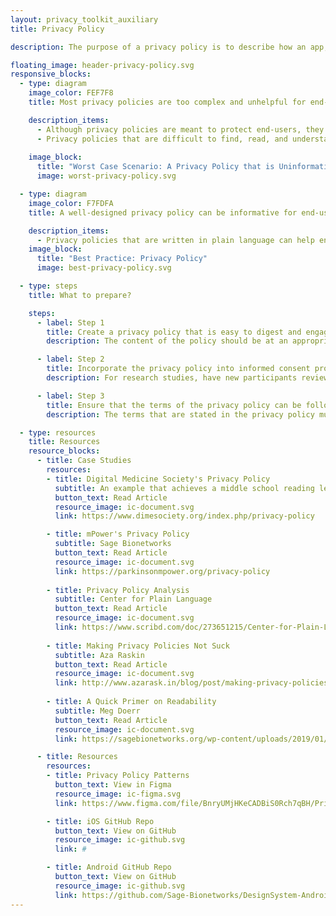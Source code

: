 ```yaml
---
layout: privacy_toolkit_auxiliary
title: Privacy Policy

description: The purpose of a privacy policy is to describe how an app, website, or device collects and uses a person’s data. They are often required by ethical review boards and app stores. However, many policies are difficult to find, read, and understand for end-users. <br></br> To avoid these problems, create a privacy policy that is useful and engaging. Organize content logically, keep the content at a middle school reading level, and include visual elements. Make sure the policy is easy to find on the app or website.

floating_image: header-privacy-policy.svg
responsive_blocks:
  - type: diagram
    image_color: FEF7F8
    title: Most privacy policies are too complex and unhelpful for end-users. 

    description_items:
      - Although privacy policies are meant to protect end-users, they are typically written in a way that protects the entities responsible for creating and sharing products. These policies have a lot of technical and legal information that is written at a college reading level, even though the average person reads at a middle school level. The content is often modeled after existing commercial products, which might contain terms that are not best practice or are difficult for smaller-scale entities to follow. Policies are usually hidden at the bottom of a web page and information that is relevant or actionable to the end-user is not easily visible. 
      - Privacy policies that are difficult to find, read, and understand can cause end-users to feel overwhelmed by the information and as though they have no control over their privacy. 
      
    image_block:
      title: "Worst Case Scenario: A Privacy Policy that is Uninformative and Unapproachable"
      image: worst-privacy-policy.svg

  - type: diagram
    image_color: F7FDFA
    title: A well-designed privacy policy can be informative for end-users.

    description_items:
      - Privacy policies that are written in plain language can help end-users at all reading levels understand how their data is handled. Visually emphasizing how the policy content relates to the end-user, presenting this content in a logical flow, and showing what step-by-step actions they can take if they have concerns, will give end-users more agency over how their data is used. Having these simplified materials also ensures apps and websites comply with ethical review board requirements, federal regulations, and international privacy laws.   
    image_block:
      title: "Best Practice: Privacy Policy"
      image: best-privacy-policy.svg

  - type: steps
    title: What to prepare?

    steps:
      - label: Step 1
        title: Create a privacy policy that is easy to digest and engaging to read.
        description: The content of the policy should be at an appropriate reading level (e.g., middle school) for participants. Present the information in a logical, step-by-step flow based on how the information is used for the study. Include visual elements and narrative language that is centered around the participant, instead of having a “wall of text”. Make sure the policy is easy to find. 

      - label: Step 2
        title: Incorporate the privacy policy into informed consent procedures.
        description: For research studies, have new participants review the privacy policy during the consent process. This step will give participants the opportunity to ask questions and confirm their understanding of the policy.   

      - label: Step 3
        title: Ensure that the terms of the privacy policy can be followed.
        description: The terms that are stated in the privacy policy must be followed. Discuss and decide what procedures are feasible and realistic for your team members, developers, and other stakeholders involved.

  - type: resources
    title: Resources
    resource_blocks:
      - title: Case Studies
        resources:
        - title: Digital Medicine Society's Privacy Policy
          subtitle: An example that achieves a middle school reading level
          button_text: Read Article
          resource_image: ic-document.svg
          link: https://www.dimesociety.org/index.php/privacy-policy

        - title: mPower's Privacy Policy
          subtitle: Sage Bionetworks
          button_text: Read Article
          resource_image: ic-document.svg
          link: https://parkinsonmpower.org/privacy-policy
          
        - title: Privacy Policy Analysis
          subtitle: Center for Plain Language
          button_text: Read Article
          resource_image: ic-document.svg
          link: https://www.scribd.com/doc/273651215/Center-for-Plain-Language-Privacy-Policy-Analysis
          
        - title: Making Privacy Policies Not Suck
          subtitle: Aza Raskin
          button_text: Read Article
          resource_image: ic-document.svg
          link: http://www.azarask.in/blog/post/making-privacy-policies-not-suck/
          
        - title: A Quick Primer on Readability
          subtitle: Meg Doerr
          button_text: Read Article
          resource_image: ic-document.svg
          link: https://sagebionetworks.org/wp-content/uploads/2019/01/Primer-on-readability-25April17-1.pdf

      - title: Resources
        resources:
        - title: Privacy Policy Patterns
          button_text: View in Figma
          resource_image: ic-figma.svg
          link: https://www.figma.com/file/BnryUMjHKeCADBiS0Rch7qBH/Privacy-Templates-Public?node-id=135%3A93

        - title: iOS GitHub Repo
          button_text: View on GitHub
          resource_image: ic-github.svg
          link: #

        - title: Android GitHub Repo
          button_text: View on GitHub
          resource_image: ic-github.svg
          link: https://github.com/Sage-Bionetworks/DesignSystem-Android
---
```

